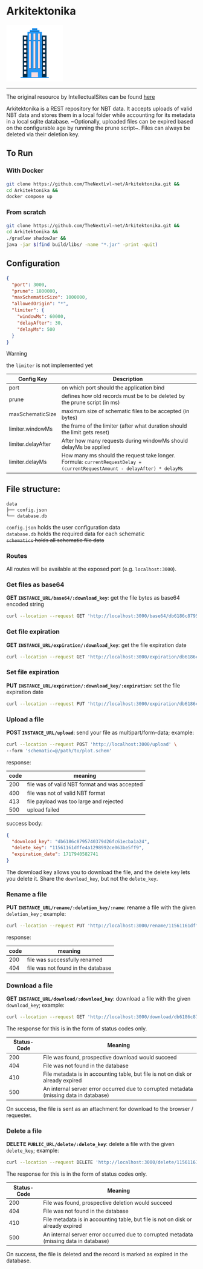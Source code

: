 # Arkitektonika

<p>
    <img src="https://raw.githubusercontent.com/IntellectualSites/Assets/main/standalone/Arkitektonika/Arkitektonika.png" width="150">
</p>

---

The original resource by IntellectualSites can be found [here](https://github.com/IntellectualSites/Arkitektonika)

Arkitektonika is a REST repository for NBT data. It accepts uploads of valid NBT data and stores them in a local folder
while accounting for its metadata in a local sqlite database. ~Optionally, uploaded files can be expired based on the
configurable age by running the prune script~. Files can always be deleted via their deletion key.

## To Run

### With Docker

```sh
git clone https://github.com/TheNextLvl-net/Arkitektonika.git &&
cd Arkitektonika &&
docker compose up
```

### From scratch

```sh
git clone https://github.com/TheNextLvl-net/Arkitektonika.git &&
cd Arkitektonika &&
./gradlew shadowJar &&
java -jar $(find build/libs/ -name "*.jar" -print -quit)
```

## Configuration

```json
{
  "port": 3000,
  "prune": 1800000,
  "maxSchematicSize": 1000000,
  "allowedOrigin": "*",
  "limiter": {
    "windowMs": 60000,
    "delayAfter": 30,
    "delayMs": 500
  }
}
```

> [!WARNING]
> the `limiter` is not implemented yet

| Config Key         | Description                                                                                                                |
|--------------------|----------------------------------------------------------------------------------------------------------------------------|
| port               | on which port should the application bind                                                                                  |
| prune              | defines how old records must be to be deleted by the prune script (in ms)                                                  |
| maxSchematicSize   | maximum size of schematic files to be accepted (in bytes)                                                                  |
| limiter.windowMs   | the frame of the limiter (after what duration should the limit gets reset)                                                 |
| limiter.delayAfter | After how many requests during windowMs should delayMs be applied                                                          |
| limiter.delayMs    | How many ms should the request take longer. Formula: `currentRequestDelay = (currentRequestAmount - delayAfter) * delayMs` |

## File structure:

```
data
├── config.json
└── database.db
```

`config.json` holds the user configuration data <br>
`database.db` holds the required data for each schematic <br>
~~`schematics`  holds all schematic file data~~

### Routes

All routes will be available at the exposed port (e.g. `localhost:3000`).

### Get files as base64

**GET `INSTANCE_URL/base64/:download_key`**: get the file bytes as base64 encoded string

```sh
curl --location --request GET 'http://localhost:3000/base64/db6186c8795740379d26fc61ecba1a24'
```

### Get file expiration

**GET `INSTANCE_URL/expiration/:download_key`**: get the file expiration date

```sh
curl --location --request GET 'http://localhost:3000/expiration/db6186c8795740379d26fc61ecba1a24'
```

### Set file expiration

**PUT `INSTANCE_URL/expiration/:download_key/:expiration`**: set the file expiration date

```sh
curl --location --request PUT 'http://localhost:3000/expiration/db6186c8795740379d26fc61ecba1a24/2717940582741'
```

### Upload a file

**POST `INSTANCE_URL/upload`**: send your file as multipart/form-data; example:

```sh
curl --location --request POST 'http://localhost:3000/upload' \
--form 'schematic=@/path/to/plot.schem'
```

response:

| code | meaning                                       |
|------|-----------------------------------------------|
| 200  | file was of valid NBT format and was accepted |
| 400  | file was not of valid NBT format              |
| 413  | file payload was too large and rejected       |
| 500  | upload failed                                 |

success body:

```json
{
  "download_key": "db6186c8795740379d26fc61ecba1a24",
  "delete_key": "11561161dffe4a1298992ce063be5ff9",
  "expiration_date": 1717940582741
}
```

The download key allows you to download the file, and the delete key lets you delete it. Share the `download_key`, but
not the `delete_key`.

### Rename a file

**PUT `INSTANCE_URL/rename/:deletion_key/:name`**: rename a file with the given `deletion_key` ; example:

```sh
curl --location --request PUT 'http://localhost:3000/rename/11561161dffe4a1298992ce063be5ff9/renamed-plot.schem'
```

response:

| code | meaning                            |
|------|------------------------------------|
| 200  | file was successfully renamed      |
| 404  | file was not found in the database |

### Download a file

**GET `INSTANCE_URL/download/:download_key`**: download a file with the given `download_key`; example:

```sh
curl --location --request GET 'http://localhost:3000/download/db6186c8795740379d26fc61ecba1a24'
```

The response for this is in the form of status codes only.

| Status-Code | Meaning                                                                                |
|-------------|----------------------------------------------------------------------------------------|
| 200         | File was found, prospective download would succeed                                     |
| 404         | File was not found in the database                                                     |
| 410         | File metadata is in accounting table, but file is not on disk or already expired       |
| 500         | An internal server error occurred due to corrupted metadata (missing data in database) |

On success, the file is sent as an attachment for download to the browser / requester.

### Delete a file

**DELETE `PUBLIC_URL/delete/:delete_key`**: delete a file with the given `delete_key`; example:

```sh
curl --location --request DELETE 'http://localhost:3000/delete/11561161dffe4a1298992ce063be5ff9'
```

The response for this is in the form of status codes only.

| Status-Code | Meaning                                                                                |
|-------------|----------------------------------------------------------------------------------------|
| 200         | File was found, prospective deletion would succeed                                     |
| 404         | File was not found in the database                                                     |
| 410         | File metadata is in accounting table, but file is not on disk or already expired       |
| 500         | An internal server error occurred due to corrupted metadata (missing data in database) |

On success, the file is deleted and the record is marked as expired in the database. 
